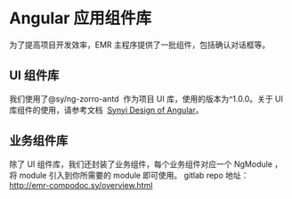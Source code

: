 
# Angular 应用组件库

为了提高项目开发效率，EMR 主程序提供了一批组件，包括确认对话框等。

## UI 组件库

我们使用了@sy/ng-zorro-antd  作为项目 UI 库，使用的版本为^1.0.0。关于 UI 库组件的使用，请参考文档  [Synyi Design of Angular](http://sy-ngzorro-release-1-0-0.sy/)。

## 业务组件库

除了 UI 组件库，我们还封装了业务组件，每个业务组件对应一个 NgModule ，将 module 引入到你所需要的 module 即可使用。
gitlab repo 地址： http://emr-compodoc.sy/overview.html
